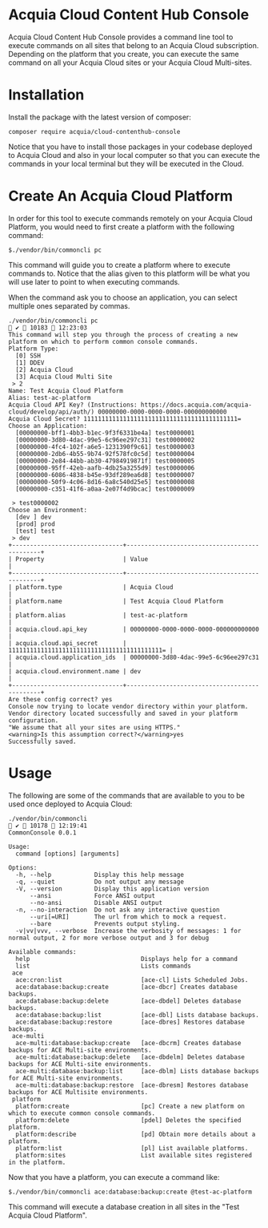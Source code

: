 # Acquia Cloud Content Hub Console
Acquia Cloud Content Hub Console provides a command line tool to execute commands on all sites that belong to an Acquia
Cloud subscription. 
Depending on the platform that you create, you can execute the same command on all your Acquia Cloud sites or your 
Acquia Cloud Multi-sites. 

# Installation
Install the package with the latest version of composer:

    composer require acquia/cloud-contenthub-console

Notice that you have to install those packages in your codebase deployed to Acquia Cloud and also in your local 
computer so that you can execute the commands in your local terminal but they will be executed in the Cloud. 

# Create An Acquia Cloud Platform

In order for this tool to execute commands remotely on your Acquia Cloud Platform, you would need to first create a 
platform with the following command:

    $./vendor/bin/commoncli pc
    
This command will guide you to create a platform where to execute commands to. Notice that the alias given to this 
platform will be what you will use later to point to when executing commands.

When the command ask you to choose an application, you can select multiple ones separated by commas.    
    
    ./vendor/bin/commoncli pc                                                                           ✔  10183  12:23:03
    This command will step you through the process of creating a new platform on which to perform common console commands.
    Platform Type:
      [0] SSH
      [1] DDEV
      [2] Acquia Cloud
      [3] Acquia Cloud Multi Site
     > 2
    Name: Test Acquia Cloud Platform
    Alias: test-ac-platform
    Acquia Cloud API Key? (Instructions: https://docs.acquia.com/acquia-cloud/develop/api/auth/) 00000000-0000-0000-0000-000000000000
    Acquia Cloud Secret? 1111111111111111111111111111111111111111111=
    Choose an Application:
      [00000000-bff1-4bb3-b1ec-9f3f6331be4a] test0000001
      [00000000-3d80-4dac-99e5-6c96ee297c31] test0000002
      [00000000-4fc4-102f-a6e5-1231390f9c61] test0000003
      [00000000-2db6-4b55-9b74-92f578fc0c5d] test0000004
      [00000000-2e84-44bb-ab30-47984919871f] test0000005
      [00000000-95ff-42eb-aafb-4db25a3255d9] test0000006
      [00000000-6086-4838-b45e-93df289ea6d8] test0000007
      [00000000-50f9-4c06-8d16-6a8c540d25e5] test0000008
      [00000000-c351-41f6-a0aa-2e07f4d9bcac] test0000009

     > test0000002
    Choose an Environment:
      [dev ] dev
      [prod] prod
      [test] test
     > dev
    +-------------------------------+----------------------------------------------+
    | Property                      | Value                                        |
    +-------------------------------+----------------------------------------------+
    | platform.type                 | Acquia Cloud                                 |
    | platform.name                 | Test Acquia Cloud Platform                   |
    | platform.alias                | test-ac-platform                             |
    | acquia.cloud.api_key          | 00000000-0000-0000-0000-000000000000         |
    | acquia.cloud.api_secret       | 1111111111111111111111111111111111111111111= |
    | acquia.cloud.application_ids  | 00000000-3d80-4dac-99e5-6c96ee297c31         |
    | acquia.cloud.environment.name | dev                                          |
    +-------------------------------+----------------------------------------------+
    Are these config correct? yes
    Console now trying to locate vendor directory within your platform.
    Vendor directory located successfully and saved in your platform configuration.
    "We assume that all your sites are using HTTPS."
    <warning>Is this assumption correct?</warning>yes
    Successfully saved.

    
    
# Usage
The following are some of the commands that are available to you to be used once deployed to Acquia Cloud:

    ./vendor/bin/commoncli                                                                            ✔  10178  12:19:41
    CommonConsole 0.0.1
    
    Usage:
      command [options] [arguments]
    
    Options:
      -h, --help            Display this help message
      -q, --quiet           Do not output any message
      -V, --version         Display this application version
          --ansi            Force ANSI output
          --no-ansi         Disable ANSI output
      -n, --no-interaction  Do not ask any interactive question
          --uri[=URI]       The url from which to mock a request.
          --bare            Prevents output styling.
      -v|vv|vvv, --verbose  Increase the verbosity of messages: 1 for normal output, 2 for more verbose output and 3 for debug
    
    Available commands:
      help                               Displays help for a command
      list                               Lists commands
     ace
      ace:cron:list                      [ace-cl] Lists Scheduled Jobs.
      ace:database:backup:create         [ace-dbcr] Creates database backups.
      ace:database:backup:delete         [ace-dbdel] Deletes database backups.
      ace:database:backup:list           [ace-dbl] Lists database backups.
      ace:database:backup:restore        [ace-dbres] Restores database backups.
     ace-multi
      ace-multi:database:backup:create   [ace-dbcrm] Creates database backups for ACE Multi-site environments.
      ace-multi:database:backup:delete   [ace-dbdelm] Deletes database backups for ACE Multi-site environments.
      ace-multi:database:backup:list     [ace-dblm] Lists database backups for ACE Multi-site environments.
      ace-multi:database:backup:restore  [ace-dbresm] Restores database backups for ACE Multisite environments.
     platform
      platform:create                    [pc] Create a new platform on which to execute common console commands.
      platform:delete                    [pdel] Deletes the specified platform.
      platform:describe                  [pd] Obtain more details about a platform.
      platform:list                      [pl] List available platforms.
      platform:sites                     List available sites registered in the platform.

Now that you have a platform, you can execute a command like:

    $./vendor/bin/commoncli ace:database:backup:create @test-ac-platform
   
This command will execute a database creation in all sites in the "Test Acquia Cloud Platform". 